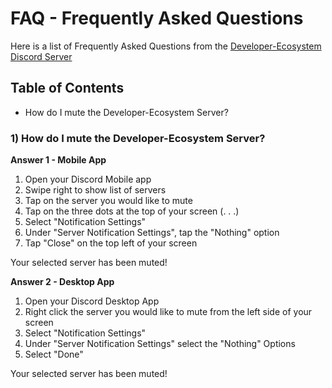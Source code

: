# FAQ - Frequently Asked Questions

Here is a list of Frequently Asked Questions from the [Developer-Ecosystem Discord Server](https://discord.gg/H5ETM7C)

## Table of Contents
- How do I mute the Developer-Ecosystem Server?

### 1) How do I mute the Developer-Ecosystem Server?

**Answer 1 - Mobile App**

1) Open your Discord Mobile app
2) Swipe right to show list of servers
3) Tap on the server you would like to mute
4) Tap on the three dots at the top of your screen (. . .)
5) Select "Notification Settings"
6) Under "Server Notification Settings", tap the "Nothing" option
7) Tap "Close" on the top left of your screen

Your selected server has been muted!

**Answer 2 - Desktop App**

1) Open your Discord Desktop App
2) Right click the server you would like to mute from the left side of your screen
3) Select "Notification Settings"
4) Under "Server Notification Settings" select the "Nothing" Options
5) Select "Done"

Your selected server has been muted!
